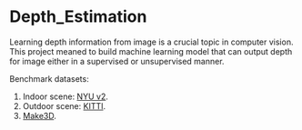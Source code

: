 # Depth_Estimation

Learning depth information from image is a crucial topic in computer vision.  This project meaned to build machine learning model that can output depth for image either in a supervised or unsupervised manner.


Benchmark datasets:
1. Indoor scene: [NYU v2](https://cs.nyu.edu/~silberman/datasets/nyu_depth_v2.html).
2. Outdoor scene: [KITTI](http://www.cvlibs.net/datasets/kitti/eval_depth_all.php).
3. [Make3D](http://make3d.cs.cornell.edu/data.html).
